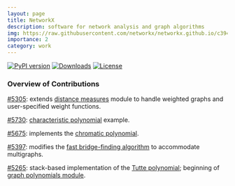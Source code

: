 ```yaml
---
layout: page
title: NetworkX
description: software for network analysis and graph algorithms
img: https://raw.githubusercontent.com/networkx/networkx.github.io/c3942ae93687b71feed30e1b9abe92a69d10b420/_static/networkx_logo.svg
importance: 2
category: work
---
```


[![PyPI version](https://badge.fury.io/py/networkx.svg)](https://badge.fury.io/py/networkx) [![Downloads](https://pepy.tech/badge/networkx)](https://pepy.tech/project/networkx) [![License](https://img.shields.io/badge/License-BSD_3--Clause-blue.svg)](https://opensource.org/licenses/BSD-3-Clause)


### Overview of Contributions

<a href="https://github.com/networkx/networkx/pull/5305">#5305</a>: extends <a href="https://networkx.org/documentation/stable/reference/algorithms/distance_measures.html">distance measures</a> module to handle weighted graphs and user-specified weight functions.

<a href="https://github.com/networkx/networkx/pull/5730">#5730</a>: <a href="https://en.wikipedia.org/wiki/Characteristic_polynomial">characteristic polynomial</a> example.

<a href="https://github.com/networkx/networkx/pull/5675">#5675</a>: implements the <a href="https://en.wikipedia.org/wiki/Chromatic_polynomial">chromatic polynomial</a>.

<a href="https://github.com/networkx/networkx/pull/5397">#5397</a>: modifies the <a href="https://arxiv.org/abs/1209.0700">fast bridge-finding algorithm</a> to accommodate multigraphs.

<a href="https://github.com/networkx/networkx/pull/5265">#5265</a>: stack-based implementation of the <a href="https://en.wikipedia.org/wiki/Tutte_polynomial">Tutte polynomial</a>; beginning of <a href="https://networkx.org/documentation/stable/reference/algorithms/polynomials.html">graph polynomials module</a>.
